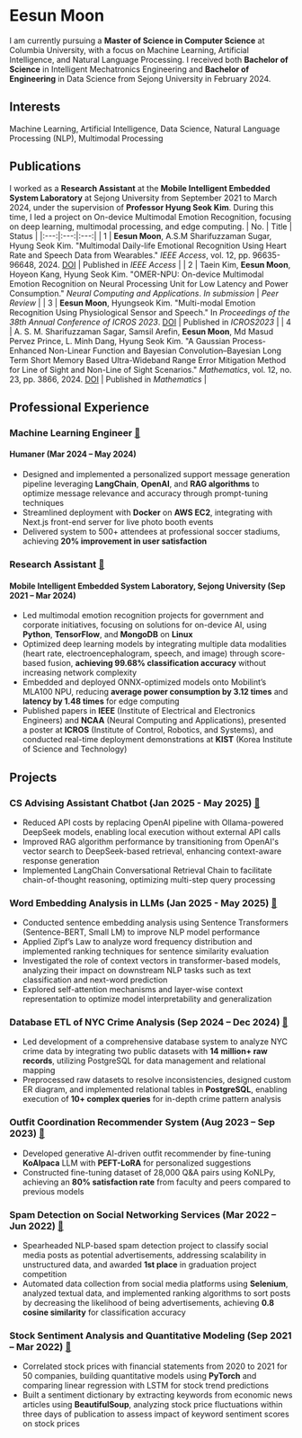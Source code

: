 # Eesun Moon

I am currently pursuing a **Master of Science in Computer Science** at Columbia University, with a focus on Machine Learning, Artificial Intelligence, and Natural Language Processing. I received both **Bachelor of Science** in Intelligent Mechatronics Engineering and **Bachelor of Engineering** in Data Science from Sejong University in February 2024.

## Interests
Machine Learning, Artificial Intelligence, Data Science, Natural Language Processing (NLP), Multimodal Processing

## Publications
I worked as a **Research Assistant** at the **Mobile Intelligent Embedded System Laboratory** at Sejong University from September 2021 to March 2024, under the supervision of **Professor Hyung Seok Kim**. During this time, I led a project on On-device Multimodal Emotion Recognition, focusing on deep learning, multimodal processing, and edge computing.
| No. | Title | Status |
|:---:|:---:|:---:|
| 1 | **Eesun Moon**, A.S.M Sharifuzzaman Sugar, Hyung Seok Kim. "Multimodal Daily-life Emotional Recognition Using Heart Rate and Speech Data from Wearables." *IEEE Access*, vol. 12, pp. 96635-96648, 2024. [DOI](https://doi.org/10.1109/ACCESS.2024.3427111) | Published in *IEEE Access* |
| 2 | Taein Kim, **Eesun Moon**, Hoyeon Kang, Hyung Seok Kim. "OMER-NPU: On-device Multimodal Emotion Recognition on Neural Processing Unit for Low Latency and Power Consumption." *Neural Computing and Applications*. *In submission* | *Peer Review* | 
| 3 | **Eesun Moon**, Hyungseok Kim. "Multi-modal Emotion Recognition Using Physiological Sensor and Speech." In *Proceedings of the 38th Annual Conference of ICROS 2023*. [DOI](https://www.dbpia.co.kr/journal/articleDetail?nodeId=NODE11480498#a) | Published in *ICROS2023* |
| 4 | A. S. M. Sharifuzzaman Sagar, Samsil Arefin, **Eesun Moon**, Md Masud Pervez Prince, L. Minh Dang, Hyung Seok Kim. "A Gaussian Process-Enhanced Non-Linear Function and Bayesian Convolution–Bayesian Long Term Short Memory Based Ultra-Wideband Range Error Mitigation Method for Line of Sight and Non-Line of Sight Scenarios." *Mathematics*, vol. 12, no. 23, pp. 3866, 2024. [DOI](https://doi.org/10.3390/math12233866) | Published in *Mathematics* |


## Professional Experience

### Machine Learning Engineer [📎]((https://github.com/EesunMoon/genai_soccer))
#### Humaner (Mar 2024 – May 2024)
- Designed and implemented a personalized support message generation pipeline leveraging **LangChain**, **OpenAI**, and **RAG algorithms** to optimize message relevance and accuracy through prompt-tuning techniques
-	Streamlined deployment with **Docker** on **AWS EC2**, integrating with Next.js front-end server for live photo booth events
-	Delivered system to 500+ attendees at professional soccer stadiums, achieving **20% improvement in user satisfaction**


### Research Assistant [📎](https://github.com/EesunMoon/On-device_Multimodal_ER)
#### Mobile Intelligent Embedded System Laboratory, Sejong University (Sep 2021 – Mar 2024)
-	Led multimodal emotion recognition projects for government and corporate initiatives, focusing on solutions for on-device AI, using **Python**, **TensorFlow**, and **MongoDB** on **Linux**
-	Optimized deep learning models by integrating multiple data modalities (heart rate, electroencephalogram, speech, and image) through score-based fusion, **achieving 99.68% classification accuracy** without increasing network complexity
-	Embedded and deployed ONNX-optimized models onto Mobilint’s MLA100 NPU, reducing **average power consumption by 3.12 times** and **latency by 1.48 times** for edge computing
-	Published papers in **IEEE** (Institute of Electrical and Electronics Engineers) and **NCAA** (Neural Computing and Applications), presented a poster at **ICROS** (Institute of Control, Robotics, and Systems), and conducted real-time deployment demonstrations at **KIST** (Korea Institute of Science and Technology)


## Projects
### CS Advising Assistant Chatbot (Jan 2025 - May 2025) [📎](https://github.com/EesunMoon/CS_Advising_Assistant)
- Reduced API costs by replacing OpenAI pipeline with Ollama-powered DeepSeek models, enabling local execution without external API calls
- Improved RAG algorithm performance by transitioning from OpenAI's vector search to DeepSeek-based retrieval, enhancing context-aware response generation
- Implemented LangChain Conversational Retrieval Chain to facilitate chain-of-thought reasoning, optimizing multi-step query processing
  
### Word Embedding Analysis in LLMs (Jan 2025 - May 2025) [📎](https://github.com/EesunMoon/Word_Embedding_Analysis)
- Conducted sentence embedding analysis using Sentence Transformers (Sentence-BERT, Small LM) to improve NLP model performance
- Applied Zipf’s Law to analyze word frequency distribution and implemented ranking techniques for sentence similarity evaluation
- Investigated the role of context vectors in transformer-based models, analyzing their impact on downstream NLP tasks such as text classification and next-word prediction
- Explored self-attention mechanisms and layer-wise context representation to optimize model interpretability and generalization

### Database ETL of NYC Crime Analysis (Sep 2024 – Dec 2024) [📎](https://github.com/EesunMoon/DB-NYPD)
- Led development of a comprehensive database system to analyze NYC crime data by integrating two public datasets with **14 million+ raw records**, utilizing PostgreSQL for data management and relational mapping
-	Preprocessed raw datasets to resolve inconsistencies, designed custom ER diagram, and implemented relational tables in **PostgreSQL**, enabling execution of **10+ complex queries** for in-depth crime pattern analysis

### Outfit Coordination Recommender System (Aug 2023 – Sep 2023) [📎](https://github.com/EesunMoon/genAI_Cor-Recom)
-	Developed generative AI-driven outfit recommender by fine-tuning **KoAlpaca** LLM with **PEFT-LoRA** for personalized suggestions
-	Constructed fine-tuning dataset of 28,000 Q&A pairs using KoNLPy, achieving an **80% satisfaction rate** from faculty and peers compared to previous models

### Spam Detection on Social Networking Services (Mar 2022 – Jun 2022) [📎](https://github.com/EesunMoon/spam_review_detection)
-	Spearheaded NLP-based spam detection project to classify social media posts as potential advertisements, addressing scalability in unstructured data, and awarded **1st place** in graduation project competition
-	Automated data collection from social media platforms using **Selenium**, analyzed textual data, and implemented ranking algorithms to sort posts by decreasing the likelihood of being advertisements, achieving **0.8 cosine similarity** for classification accuracy

### Stock Sentiment Analysis and Quantitative Modeling (Sep 2021 – Mar 2022) [📎](https://github.com/EesunMoon/JENQ)
- Correlated stock prices with financial statements from 2020 to 2021 for 50 companies, building quantitative models using **PyTorch** and comparing linear regression with LSTM for stock trend predictions
- Built a sentiment dictionary by extracting keywords from economic news articles using **BeautifulSoup**, analyzing stock price fluctuations within three days of publication to assess impact of keyword sentiment scores on stock prices


<!---
MoonEeSun/MoonEeSun is a ✨ special ✨ repository because its `README.md` (this file) appears on your GitHub profile.
You can click the Preview link to take a look at your changes.
--->
